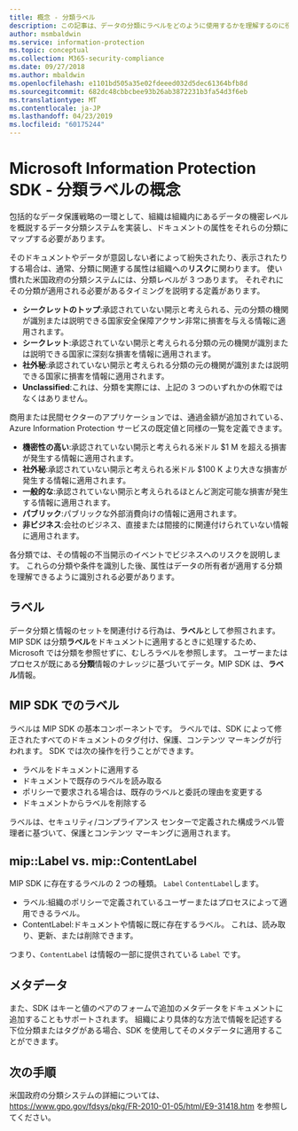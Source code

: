 ```yaml
---
title: 概念 - 分類ラベル
description: この記事は、データの分類にラベルをどのように使用するかを理解するのに役立ちます。
author: msmbaldwin
ms.service: information-protection
ms.topic: conceptual
ms.collection: M365-security-compliance
ms.date: 09/27/2018
ms.author: mbaldwin
ms.openlocfilehash: e1101bd505a35e02fdeeed032d5dec61364bfb8d
ms.sourcegitcommit: 682dc48cbbcbee93b26ab3872231b3fa54d3f6eb
ms.translationtype: MT
ms.contentlocale: ja-JP
ms.lasthandoff: 04/23/2019
ms.locfileid: "60175244"
---
```

# <a name="microsoft-information-protection-sdk---classification-label-concepts"></a>Microsoft Information Protection SDK - 分類ラベルの概念

包括的なデータ保護戦略の一環として、組織は組織内にあるデータの機密レベルを概説するデータ分類システムを実装し、ドキュメントの属性をそれらの分類にマップする必要があります。

そのドキュメントやデータが意図しない者によって紛失されたり、表示されたりする場合は、通常、分類に関連する属性は組織への**リスク**に関わります。 使い慣れた米国政府の分類システムには、分類レベルが 3 つあります。 それぞれにその分類が適用される必要があるタイミングを説明する定義があります。

* **シークレットのトップ**:承認されていない開示と考えられる、元の分類の機関が識別または説明できる国家安全保障アクサン非常に損害を与える情報に適用されます。
* **シークレット**:承認されていない開示と考えられる分類の元の機関が識別または説明できる国家に深刻な損害を情報に適用されます。
* **社外秘**:承認されていない開示と考えられる分類の元の機関が識別または説明できる国家に損害を情報に適用されます。
* **Unclassified**:これは、分類を実際には、上記の 3 つのいずれかの休暇ではなくはありません。

商用または民間セクターのアプリケーションでは、通過金額が追加されている、Azure Information Protection サービスの既定値と同様の一覧を定義できます。

* **機密性の高い**:承認されていない開示と考えられる米ドル $1 M を超える損害が発生する情報に適用されます。
* **社外秘**:承認されていない開示と考えられる米ドル $100 K より大きな損害が発生する情報に適用されます。
* **一般的な**:承認されていない開示と考えられるほとんど測定可能な損害が発生する情報に適用されます。
* **パブリック**:パブリックな外部消費向けの情報に適用されます。 
* **非ビジネス**:会社のビジネス、直接または間接的に関連付けられていない情報に適用されます。

各分類では、その情報の不当開示のイベントでビジネスへのリスクを説明します。 これらの分類や条件を識別した後、属性はデータの所有者が適用する分類を理解できるように識別される必要があります。

## <a name="labeling"></a>ラベル

データ分類と情報のセットを関連付ける行為は、**ラベル**として参照されます。 MIP SDK は分類**ラベル**をドキュメントに適用するときに処理するため、Microsoft では分類を参照せずに、むしろラベルを参照します。 ユーザーまたはプロセスが既にある**分類**情報のナレッジに基づいてデータ。MIP SDK は、**ラベル**情報。

## <a name="labels-in-the-mip-sdk"></a>MIP SDK でのラベル

ラベルは MIP SDK の基本コンポーネントです。 ラベルでは、SDK によって修正されたすべてのドキュメントのタグ付け、保護、コンテンツ マーキングが行われます。 SDK では次の操作を行うことができます。

* ラベルをドキュメントに適用する
* ドキュメントで既存のラベルを読み取る
* ポリシーで要求される場合は、既存のラベルと委託の理由を変更する
* ドキュメントからラベルを削除する

ラベルは、セキュリティ/コンプライアンス センターで定義された構成ラベル管理者に基づいて、保護とコンテンツ マーキングに適用されます。 

## <a name="miplabel-vs-mipcontentlabel"></a>mip::Label vs. mip::ContentLabel

MIP SDK に存在するラベルの 2 つの種類。 `Label` `ContentLabel`します。

* ラベル:組織のポリシーで定義されているユーザーまたはプロセスによって適用できるラベル。
* ContentLabel:ドキュメントや情報に既に存在するラベル。 これは、読み取り、更新、または削除できます。 

つまり、`ContentLabel` は情報の一部に提供されている `Label` です。

## <a name="metadata"></a>メタデータ

また、SDK はキーと値のペアのフォームで追加のメタデータをドキュメントに追加することもサポートされます。 組織により具体的な方法で情報を記述する下位分類またはタグがある場合、SDK を使用してそのメタデータに適用することができます。

## <a name="next-steps"></a>次の手順

米国政府の分類システムの詳細については、 https://www.gpo.gov/fdsys/pkg/FR-2010-01-05/html/E9-31418.htm を参照してください。
